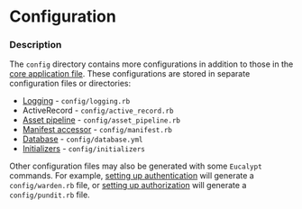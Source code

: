# Configuration

### Description

The `config` directory contains more configurations in addition to those in the [core application file](../core-application-file.md). These configurations are stored in separate configuration files or directories:

* [Logging](logging.md) - `config/logging.rb`
* ActiveRecord - `config/active_record.rb`
* [Asset pipeline](asset-pipeline.md) - `config/asset_pipeline.rb`
* [Manifest accessor](manifest-accessor.md) - `config/manifest.rb`
* [Database](database.md) - `config/database.yml`
* [Initializers](initializers.md) - `config/initializers`

Other configuration files may also be generated with some `Eucalypt` commands. For example, [setting up authentication](../../cli/security/warden/setup.md) will generate a `config/warden.rb` file, or [setting up authorization](../../cli/security/pundit/setup.md) will generate a `config/pundit.rb` file.

